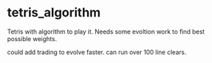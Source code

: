# tetris_algorithm

Tetris with algorithm to play it. Needs some evoltion work to find best possible weights.

could add trading to evolve faster. can run over 100 line clears. 
